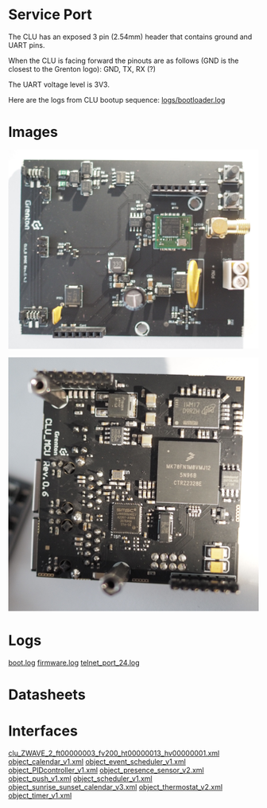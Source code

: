 # Service Port 

The CLU has an exposed 3 pin (2.54mm) header that contains ground and UART pins. 

When the CLU is facing forward the pinouts are as follows (GND is the closest to the Grenton logo): GND, TX, RX (?)

The UART voltage level is 3V3.

Here are the logs from CLU bootup sequence:
[logs/bootloader.log](logs/bootloader.log)

# Images
![clu_zwave2_base.JPG](img%2Fclu_zwave2_base.JPG)

![clu_zwave2_mcu.JPG](img%2Fclu_zwave2_mcu.JPG)

# Logs
[boot.log](logs%2Fboot.log)
[firmware.log](logs%2Ffirmware.log)
[telnet_port_24.log](logs%2Ftelnet_port_24.log)

# Datasheets

# Interfaces
[clu_ZWAVE_2_ft00000003_fv200_ht00000013_hv00000001.xml](interfaces%2Fclu_ZWAVE_2_ft00000003_fv200_ht00000013_hv00000001.xml)
[object_calendar_v1.xml](interfaces%2Fobject_calendar_v1.xml)
[object_event_scheduler_v1.xml](interfaces%2Fobject_event_scheduler_v1.xml)
[object_PIDcontroller_v1.xml](interfaces%2Fobject_PIDcontroller_v1.xml)
[object_presence_sensor_v2.xml](interfaces%2Fobject_presence_sensor_v2.xml)
[object_push_v1.xml](interfaces%2Fobject_push_v1.xml)
[object_scheduler_v1.xml](interfaces%2Fobject_scheduler_v1.xml)
[object_sunrise_sunset_calendar_v3.xml](interfaces%2Fobject_sunrise_sunset_calendar_v3.xml)
[object_thermostat_v2.xml](interfaces%2Fobject_thermostat_v2.xml)
[object_timer_v1.xml](interfaces%2Fobject_timer_v1.xml)